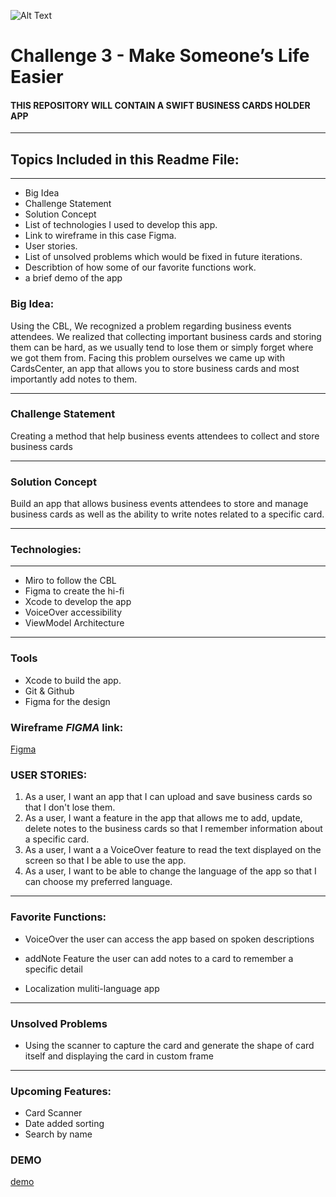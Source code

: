 
![Alt Text](https://developeracademy.tuwaiq.edu.sa/assets/images/logo-white-og-image.png)
# Challenge 3 - Make Someone’s Life Easier 

#### **THIS REPOSITORY WILL CONTAIN A SWIFT BUSINESS CARDS HOLDER APP**

<hr>

## Topics Included in this Readme File:

<hr>

* Big Idea
* Challenge Statement
* Solution Concept
* List of technologies I  used to develop this app.
* Link to wireframe in this case Figma.
* User stories.
* List of unsolved problems which would be fixed in future iterations.
* Describtion of how some of our favorite functions work.
* a brief demo of the app


### Big Idea:
Using the CBL, We recognized a problem regarding business events attendees. We realized that collecting important business cards and storing them can be hard, as we usually tend to lose them or simply forget where we got them from. Facing this problem ourselves we came up with CardsCenter, an app that allows you to store business cards and most importantly add notes to them.

<hr>

### Challenge Statement 
Creating a method that help business events attendees to collect and store business cards

<hr>

### Solution Concept
Build an app that allows business events attendees to store and manage business cards as well as the ability to write notes related to a specific card.

<hr>

### Technologies:

<hr>

* Miro to follow the CBL 
* Figma to create the hi-fi
* Xcode to develop the app
* VoiceOver accessibility 
* ViewModel Architecture 


<hr>

### Tools
* Xcode to build the app.
* Git & Github 
* Figma for the design


### Wireframe _**FIGMA**_ link:

[Figma](https://www.figma.com/file/Rk0bxnrWQLo5VNIvtWP89P/The-Goldens?node-id=0%3A1&t=VVT5u1RQyibXbY4M-1)


### USER STORIES:

1. As a user, I want an app that I can upload and save business cards so that I don't lose them.
3. As a user, I want a feature in the app that allows me to add, update, delete notes to the business cards so that I remember information about a specific card.
4. As a user, I want a a VoiceOver feature to read the text displayed on the screen so that I be able to use the app.
5. As a user, I want to be able to change the language of the app so that I can choose my preferred language.

<hr>

### Favorite Functions:
* VoiceOver
the user can access the app based on spoken descriptions 

* addNote Feature
the user can add notes to a card to remember a specific detail

* Localization 
muliti-language app 

<hr>

### Unsolved Problems
* Using the scanner to capture the card and generate the shape of card itself and displaying the card in custom frame

<hr>

### Upcoming Features:
* Card Scanner
* Date added sorting
* Search by name

### DEMO 
[demo](https://stream.new/v/VFZuexTjbemwFWxf8eQXcyUd73GhI9bRcLm371EqMTA)

